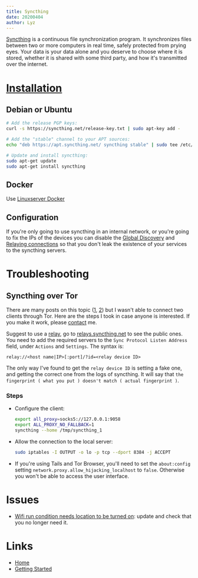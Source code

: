 ```yaml
---
title: Syncthing
date: 20200404
author: Lyz
---
```


[Syncthing](https://syncthing.net/) is a continuous file synchronization
program. It synchronizes files between two or more computers in real time,
safely protected from prying eyes. Your data is your data alone and you deserve
to choose where it is stored, whether it is shared with some third party, and
how it's transmitted over the internet.

# [Installation](https://syncthing.net/downloads/)

## Debian or Ubuntu

```bash
# Add the release PGP keys:
curl -s https://syncthing.net/release-key.txt | sudo apt-key add -

# Add the "stable" channel to your APT sources:
echo "deb https://apt.syncthing.net/ syncthing stable" | sudo tee /etc/apt/sources.list.d/syncthing.list

# Update and install syncthing:
sudo apt-get update
sudo apt-get install syncthing
```

## Docker

Use [Linuxserver Docker](https://docs.linuxserver.io/images/docker-syncthing)

## Configuration

If you're only going to use syncthing in an internal network, or you're going to
fix the IPs of the devices you can disable the [Global
Discovery](https://docs.syncthing.net/users/security.html#global-discovery) and
[Relaying
connections](https://docs.syncthing.net/users/security.html#relay-connections)
so that you don't leak the existence of your services to the syncthing servers.

# Troubleshooting

## Syncthing over Tor

There are many posts on this topic
([1](https://forum.syncthing.net/t/feature-tor-support/2748/20), [2](https://github.com/syncthing/syncthing/issues/4174))
but I wasn't able to connect two clients through Tor. Here are the steps I took
in case anyone is interested. If you make it work, please [contact](contact.md)
me.

Suggest to use
a [relay](https://docs.syncthing.net/users/relaying.html#relaying), go to
[relays.syncthing.net](https://relays.syncthing.net/) to see the public ones.
You need to add the required servers to the `Sync Protocol Listen Address`
field, under `Actions` and `Settings`. The syntax is:

```
relay://<host name|IP>[:port]/?id=<relay device ID>
```

The only way I've found to get the `relay device ID` is setting a fake one, and
getting the correct one from the logs of syncthing. It will say that `the
fingerprint ( what you put ) doesn't match ( actual fingerprint )`.


### Steps

* Configure the client:

    ```bash
    export all_proxy=socks5://127.0.0.1:9058
    export ALL_PROXY_NO_FALLBACK=1
    syncthing --home /tmp/syncthing_1
    ```

* Allow the connection to the local server:

    ```bash
    sudo iptables -I OUTPUT -o lo -p tcp --dport 8384 -j ACCEPT
    ```

* If you're using Tails and Tor Browser, you'll need to set the `about:config`
    setting `network.proxy.allow_hijacking_localhost` to `false`. Otherwise you
    won't be able to access the user interface.

# Issues

* [Wifi run condition needs location to be turned
    on](https://github.com/syncthing/syncthing-android/issues/1129): update and
    check that you no longer need it.

# Links

* [Home](https://syncthing.net/)
* [Getting Started](https://docs.syncthing.net/intro/getting-started.html)
